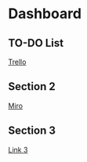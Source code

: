 # Dashboard

## TO-DO List

[Trello](https://trello.com/b/8E7R4Pjz/to-do-list-cyber-aventure)

## Section 2

[Miro](https://miro.com/app/board/uXjVPvQpYnA=/?share_link_id=899821446302)

## Section 3

[Link 3](http://www.link3.com)
